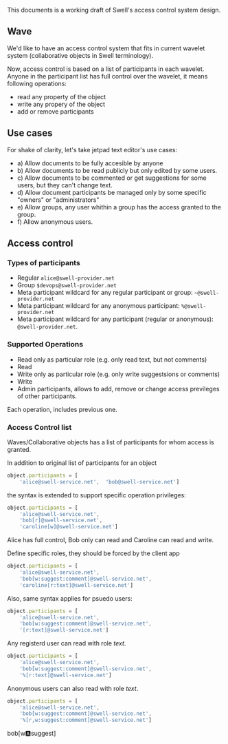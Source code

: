 This documents is a working draft of Swell's access control system design.

## Wave

We'd like to have an access control system that fits in current wavelet system (collaborative objects in Swell terminology).

Now, access control is based on a list of participants in each
wavelet. Anyone in the participant list has full control over
the wavelet, it means following operations:

- read any property of the object
- write any propery of the object
- add or remove participants

## Use cases


For shake of clarity, let's take jetpad text editor's use cases:

- a) Allow documents to be fully accesible by anyone
- b) Allow documents to be read publicly but only edited by some users.
- c) Allow documents to be commented or get suggestions for some users, but they can't change text.
- d) Allow document participants be managed only by some specific "owners" or "administrators"
- e) Allow groups, any user whithin a group has the access granted to the group.
- f) Allow anonymous users.

## Access control

### Types of participants

* Regular `alice@swell-provider.net`
* Group `$devops@swell-provider.net`
* Meta participant wildcard for any regular participant or group: `~@swell-provider.net`
* Meta participant wildcard for any anonymous participant: `%@swell-provider.net`
* Meta participant wildcard for any participant (regular or anonymous): `@swell-provider.net`. 

### Supported Operations


* Read only as particular role (e.g. only read text, but not comments)
* Read
* Write only as particular role (e.g. only write suggestsions or comments)
* Write
* Admin participants, allows to add, remove or change access previleges of other participants.

Each operation, includes previous one.

### Access Control list

Waves/Collaborative objects has a list of participants for whom access is granted.


In addition to original list of participants for an object

```js
object.participants = [ 
    'alice@swell-service.net',  'bob@swell-service.net']
```

the syntax is extended to support specific operation privileges:

```js
object.participants = [ 
    'alice@swell-service.net',  
    'bob[r]@swell-service.net',
    'caroline[w]@swell-service.net']
```

Alice has full control, Bob only can read and Caroline can read and write.

Define specific roles, they should be forced by the client app

```js
object.participants = [ 
    'alice@swell-service.net',  
    'bob[w:suggest:comment]@swell-service.net',
    'caroline[r:text]@swell-service.net']
```

Also, same syntax applies for psuedo users:

```js
object.participants = [ 
    'alice@swell-service.net',  
    'bob[w:suggest:comment]@swell-service.net',
    '[r:text]@swell-service.net']
```

Any registerd user can read with role *text*.

```js
object.participants = [ 
    'alice@swell-service.net',  
    'bob[w:suggest:comment]@swell-service.net',
    '%[r:text]@swell-service.net']
```
Anonymous users can also read with role *text*.


```js
object.participants = [ 
    'alice@swell-service.net',  
    'bob[w:suggest:comment]@swell-service.net',
    '%[r,w:suggest:comment]@swell-service.net']
```
bob[w:a:suggest]